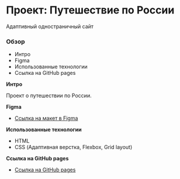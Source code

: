 # Проект: Путешествие по России
Адаптивный одностраничный сайт

### Обзор
* Интро
* Figma
* Использованные технологии
* Ссылка на GitHub pages

**Интро**

Проект о путешествии по России.

**Figma**

* [Ссылка на макет в Figma](https://www.figma.com/file/5S2WSbEFL6awjVWJ0NWL8Q/Sprint-3_-Russia-_-desktop-mobile?node-id=28503%3A0)

**Использованные технологии**

* HTML
* CSS (Адаптивная верстка, Flexbox, Grid layout)

**Ссылка на GitHub pages**
* [Ссылка на GitHub pages](https://nika414.github.io/russian-travel/)
